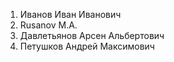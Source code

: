 1. Иванов Иван Иванович
2. Rusanov M.A.
3. Давлетьянов Арсен Альбертович
4. Петушков Андрей Максимович
